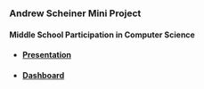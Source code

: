 ### Andrew Scheiner Mini Project
#### Middle School Participation in Computer Science
- #### [Presentation](https://docs.google.com/presentation/d/1gbTISnsp7yz6W2ewUh-v0zL4gKsnyLAAX4Zp84WY1C0/edit?usp=sharing)
- #### [Dashboard](https://middleschoolcodingdata-miniprojectdata400.streamlit.app/)